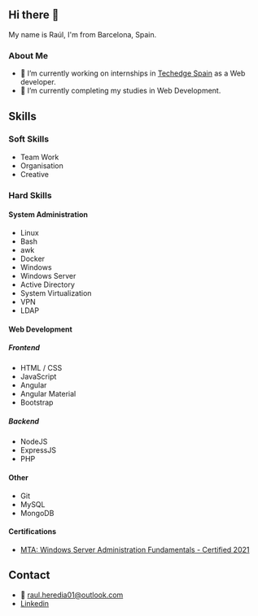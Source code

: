 ## Hi there 👋

My name is Raúl, I'm from Barcelona, Spain.

### About Me 
- 💼 I’m currently working on internships in [Techedge Spain](https://www.techedgegroup.com/es/) as a Web developer.
- 📖 I’m currently completing my studies in Web Development.

## Skills
### Soft Skills
- Team Work
- Organisation
- Creative
### Hard Skills
#### System Administration
- Linux       
- Bash
- awk        
- Docker                    
- Windows
- Windows Server
- Active Directory
- System Virtualization
- VPN 
- LDAP
#### Web Development
##### Frontend
- HTML / CSS
- JavaScript
- Angular
- Angular Material
- Bootstrap
##### Backend
- NodeJS 
- ExpressJS
- PHP
#### Other
- Git
- MySQL
- MongoDB
#### Certifications
- [MTA: Windows Server Administration Fundamentals - Certified 2021](https://www.credly.com/badges/aeabf994-19a3-4324-a42f-c7e8c70b49dd?source=linked_in_profile)
## Contact
- 📧 raul.heredia01@outlook.com
- [Linkedin](https://www.linkedin.com/in/raul-h/)
